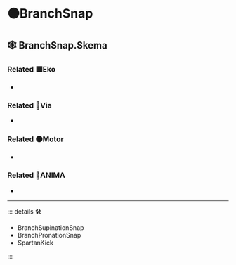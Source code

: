 # 🟠<motor>BranchSnap</motor>

## 🕸 BranchSnap.Skema

### Related 🟩<ekos>Eko</ekos>

-

### Related 🔻<via>Via</via>

-

### Related 🟠<motor>Motor</motor>

-

### Related 💜<anima>ANIMA</anima>

-

---

<!-- =================================================== -->
<!-- =================================================== -->
<!-- =================================================== -->
<!-- =================================================== -->
<!-- =================================================== -->
::: details 🛠

- BranchSupinationSnap
- BranchPronationSnap
- SpartanKick

:::
